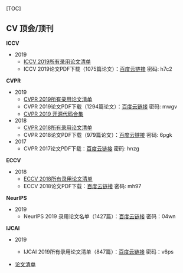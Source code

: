 [TOC]

## CV 顶会/顶刊

**ICCV**

- 2019
  - [ICCV 2019所有录用论文清单](http://openaccess.thecvf.com/ICCV2019.py)
  - ICCV 2019论文PDF下载（1075篇论文）：[百度云链接](https://pan.baidu.com/s/1snDhED1Y-6qbV1ImQoYIPA) 密码: h7c2

**CVPR**

- 2019
  - [CVPR 2019所有录用论文清单](http://openaccess.thecvf.com/CVPR2019.py)
  - CVPR 2019论文PDF下载（1294篇论文）：[百度云链接](https://pan.baidu.com/s/19ef0HOz4hduDpcEK2PY9Kw) 密码: mwgv
  - [CVPR 2019 开源代码合集](https://github.com/amusi/CVPR2019-Code)
- 2018
  - [CVPR 2018所有录用论文清单](https://github.com/amusi/daily-paper-computer-vision/blob/master/2018/cvpr2018-paper-list.csv)
  - CVPR 2018论文PDF下载（979篇论文）：[百度云链接](https://pan.baidu.com/s/1lYEM_kkw1PWTkQzUvjG2pw) 密码: 6pgk
- 2017
  - CVPR 2017论文PDF下载：[百度云链接](https://pan.baidu.com/s/1RP1wQBFxs8BT0KBLiukxBw) 密码: hnzg

**ECCV**

- 2018
  - [ECCV 2018所有录用论文清单](http://openaccess.thecvf.com/ECCV2018.py)
  - ECCV 2018论文PDF下载：[百度云链接](https://pan.baidu.com/s/1Mg0Kw9bepUK6_vqqVSOjNQ) 密码: mh97

**NeurIPS**

- 2019
  - NeurIPS 2019 录用论文名单（1427篇）：[百度云链接](https://pan.baidu.com/s/1TxD263qqXmja3fBZVwtP3g) 密码：04wn

**IJCAI**

- 2019
  - IJCAI 2019所有录用论文清单（847篇）：[百度云链接](https://pan.baidu.com/s/1mVEowSZLBcz3X-_CZt7svA) 密码：v6ps





- [论文清单](https://github.com/amusi/daily-paper-computer-vision)


